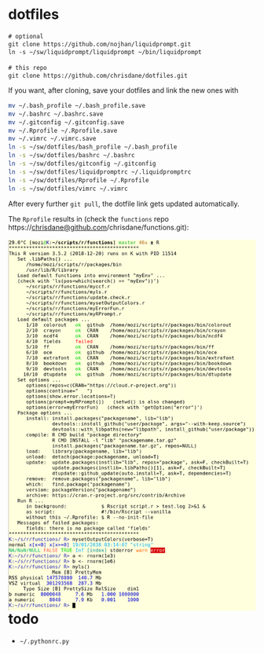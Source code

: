 # dotfiles

```
# optional
git clone https://github.com/nojhan/liquidprompt.git
ln -s ~/sw/liquidprompt/liquidprompt ~/bin/liquidprompt

# this repo
git clone https://github.com/chrisdane/dotfiles.git
```

If you want, after cloning, save your dotfiles and link the new ones with
```bash
mv ~/.bash_profile ~/.bash_profile.save
mv ~/.bashrc ~/.bashrc.save
mv ~/.gitconfig ~/.gitconfig.save
mv ~/.Rprofile ~/.Rprofile.save
mv ~/.vimrc ~/.vimrc.save
ln -s ~/sw/dotfiles/bash_profile ~/.bash_profile
ln -s ~/sw/dotfiles/bashrc ~/.bashrc
ln -s ~/sw/dotfiles/gitconfig ~/.gitconfig
ln -s ~/sw/dotfiles/liquidpromptrc ~/.liquidpromptrc
ln -s ~/sw/dotfiles/Rprofile ~/.Rprofile
ln -s ~/sw/dotfiles/vimrc ~/.vimrc
```
After every further `git pull`, the dotfile link gets updated automatically.

The `Rprofile` results in (check the `functions` repo https://chrisdane@github.com/chrisdane/functions.git):
<br><br>
<img align="left" width="600" src="screen_rprofile.png">

# todo

- `~/.pythonrc.py`

